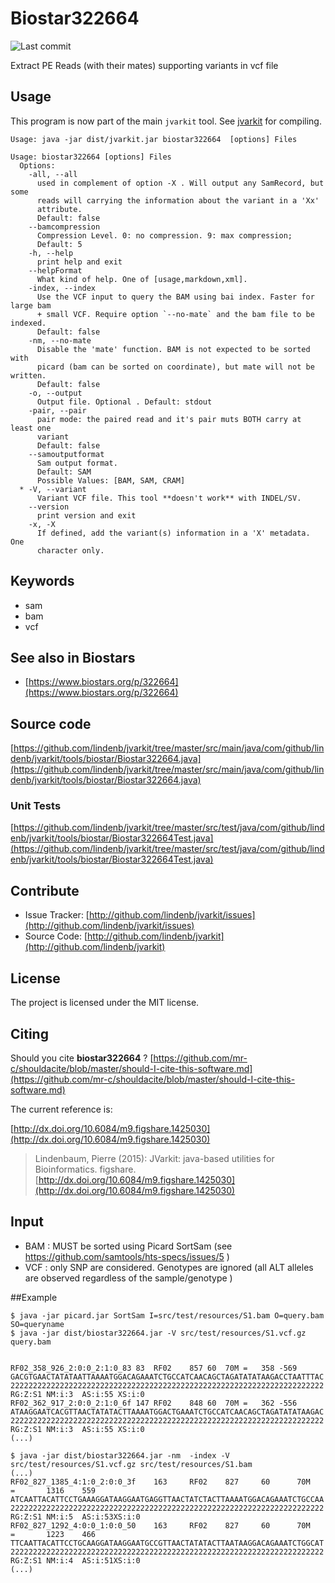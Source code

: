 # Biostar322664

![Last commit](https://img.shields.io/github/last-commit/lindenb/jvarkit.png)

Extract PE Reads (with their mates) supporting variants in vcf file


## Usage


This program is now part of the main `jvarkit` tool. See [jvarkit](JvarkitCentral.md) for compiling.


```
Usage: java -jar dist/jvarkit.jar biostar322664  [options] Files

Usage: biostar322664 [options] Files
  Options:
    -all, --all
      used in complement of option -X . Will output any SamRecord, but some 
      reads will carrying the information about the variant in a 'Xx' 
      attribute. 
      Default: false
    --bamcompression
      Compression Level. 0: no compression. 9: max compression;
      Default: 5
    -h, --help
      print help and exit
    --helpFormat
      What kind of help. One of [usage,markdown,xml].
    -index, --index
      Use the VCF input to query the BAM using bai index. Faster for large bam 
      + small VCF. Require option `--no-mate` and the bam file to be indexed.
      Default: false
    -nm, --no-mate
      Disable the 'mate' function. BAM is not expected to be sorted with 
      picard (bam can be sorted on coordinate), but mate will not be written.
      Default: false
    -o, --output
      Output file. Optional . Default: stdout
    -pair, --pair
      pair mode: the paired read and it's pair muts BOTH carry at least one 
      variant 
      Default: false
    --samoutputformat
      Sam output format.
      Default: SAM
      Possible Values: [BAM, SAM, CRAM]
  * -V, --variant
      Variant VCF file. This tool **doesn't work** with INDEL/SV.
    --version
      print version and exit
    -x, -X
      If defined, add the variant(s) information in a 'X' metadata. One 
      character only.

```


## Keywords

 * sam
 * bam
 * vcf



## See also in Biostars

 * [https://www.biostars.org/p/322664](https://www.biostars.org/p/322664)


## Source code 

[https://github.com/lindenb/jvarkit/tree/master/src/main/java/com/github/lindenb/jvarkit/tools/biostar/Biostar322664.java](https://github.com/lindenb/jvarkit/tree/master/src/main/java/com/github/lindenb/jvarkit/tools/biostar/Biostar322664.java)

### Unit Tests

[https://github.com/lindenb/jvarkit/tree/master/src/test/java/com/github/lindenb/jvarkit/tools/biostar/Biostar322664Test.java](https://github.com/lindenb/jvarkit/tree/master/src/test/java/com/github/lindenb/jvarkit/tools/biostar/Biostar322664Test.java)


## Contribute

- Issue Tracker: [http://github.com/lindenb/jvarkit/issues](http://github.com/lindenb/jvarkit/issues)
- Source Code: [http://github.com/lindenb/jvarkit](http://github.com/lindenb/jvarkit)

## License

The project is licensed under the MIT license.

## Citing

Should you cite **biostar322664** ? [https://github.com/mr-c/shouldacite/blob/master/should-I-cite-this-software.md](https://github.com/mr-c/shouldacite/blob/master/should-I-cite-this-software.md)

The current reference is:

[http://dx.doi.org/10.6084/m9.figshare.1425030](http://dx.doi.org/10.6084/m9.figshare.1425030)

> Lindenbaum, Pierre (2015): JVarkit: java-based utilities for Bioinformatics. figshare.
> [http://dx.doi.org/10.6084/m9.figshare.1425030](http://dx.doi.org/10.6084/m9.figshare.1425030)


## Input

  * BAM : MUST be sorted using Picard SortSam (see https://github.com/samtools/hts-specs/issues/5 )
  * VCF : only SNP are considered. Genotypes are ignored (all ALT alleles are observed regardless of the sample/genotype )

##Example

```
$ java -jar picard.jar SortSam I=src/test/resources/S1.bam O=query.bam SO=queryname
$ java -jar dist/biostar322664.jar -V src/test/resources/S1.vcf.gz query.bam  


RF02_358_926_2:0:0_2:1:0_83	83	RF02	857	60	70M	=	358	-569	GACGTGAACTATATAATTAAAATGGACAGAAATCTGCCATCAACAGCTAGATATATAAGACCTAATTTAC	2222222222222222222222222222222222222222222222222222222222222222222222	RG:Z:S1	NM:i:3	AS:i:55	XS:i:0
RF02_362_917_2:0:0_2:1:0_6f	147	RF02	848	60	70M	=	362	-556	ATAAGGAATCACGTTAACTATATACTTAAAATGGACTGAAATCTGCCATCAACAGCTAGATATATAAGAC	2222222222222222222222222222222222222222222222222222222222222222222222	RG:Z:S1	NM:i:3	AS:i:55	XS:i:0
(...)
```

```
$ java -jar dist/biostar322664.jar -nm  -index -V src/test/resources/S1.vcf.gz src/test/resources/S1.bam 
(...)
RF02_827_1385_4:1:0_2:0:0_3f    163     RF02    827     60      70M     =       1316    559     ATCAATTACATTCCTGAAAGGATAAGGAATGAGGTTAACTATCTACTTAAAATGGACAGAAATCTGCCAA  2222222222222222222222222222222222222222222222222222222222222222222222  RG:Z:S1 NM:i:5  AS:i:53XS:i:0
RF02_827_1292_4:0:0_1:0:0_50    163     RF02    827     60      70M     =       1223    466     TTCAATTACATTCCTGCAAGGATAAGGAATGCCGTTAACTATATACTTAATAAGGACAGAAATCTGGCAT  2222222222222222222222222222222222222222222222222222222222222222222222  RG:Z:S1 NM:i:4  AS:i:51XS:i:0
(...)
```



